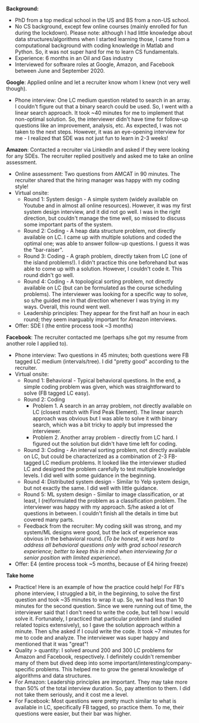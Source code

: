 **Background:**

* PhD from a top medical school in the US and BS from a non-US school.
* No CS background, except few online courses (mainly enrolled for fun during the lockdown). Please note: although I had little knowledge about data structures/algorithms when I started learning those, I came from a computational background with coding knowledge in Matlab and Python. So, it was not super hard for me to learn CS fundamentals.
* Experience: 6 months in an Oil and Gas industry
* Interviewed for software roles at Google, Amazon, and Facebook between June and September 2020.

**Google**:
Applied online and let a recruiter know whom I knew (not very well though).
* Phone interview: One LC medium question related to search in an array. I couldn't figure out that a binary search could be used. So, I went with a linear search approach. It took ~40 minutes for me to implement that non-optimal solution. So, the interviewer didn't have time for follow-up questions like an improvement, analysis, etc. As expected, I was not taken to the next steps. However, it was an eye-opening interview for me - I realized that SDE was not just fun to learn in 2-3 weeks!

**Amazon**:
Contacted a recruiter via LinkedIn and asked if they were looking for any SDEs. The recruiter replied positively and asked me to take an online assessment.
* Online assessment: Two questions from AMCAT in 90 minutes. The recruiter shared that the hiring manager was happy with my coding style!
* Virtual onsite:
  * Round 1: System design - A simple system (widely available on Youtube and in almost all online resources). However, it was my first system design interview, and it did not go well. I was in the right direction, but couldn't manage the time well, so missed to discuss some important parts of the system.
  * Round 2: Coding - A heap data structure problem, not directly available on LC. I came up with multiple solutions and coded the optimal one; was able to answer follow-up questions. I guess it was the "bar-raiser".
  * Round 3: Coding - A graph problem, directly taken from LC (one of the island problems!). I didn't practice this one beforehand but was able to come up with a solution. However, I couldn't code it. This round didn't go well.
  * Round 4: Coding - A topological sorting problem, not directly available on LC (but can be formulated as the course scheduling problems). The interviewer was looking for a specific way to solve, so s/he guided me in that direction whenever I was trying in my ways. Overall, this round went well.
  * Leadership principles: They appear for the first half an hour in each round; they seem inarguably important for Amazon interviews.
* Offer: SDE I (the entire process took ~3 months)

**Facebook**:
The recruiter contacted me (perhaps s/he got my resume from another role I applied to).
* Phone interview: Two questions in 45 minutes; both questions were FB tagged LC medium (intervals/tree). I did "pretty good" according to the recruiter.
* Virtual onsite:
  * Round 1: Behavioral - Typical behavioral questions. In the end, a simple coding problem was given, which was straightforward to solve (FB tagged LC easy).
  * Round 2: Coding
    * Problem 1. A search in an array problem, not directly available on LC (closest match with Find Peak Element). The linear search approach was obvious but I was able to solve it with binary search, which was a bit tricky to apply but impressed the interviewer. 
    * Problem 2. Another array problem - directly from LC hard. I figured out the solution but didn't have time left for coding.
  * Round 3: Coding - An interval sorting problem, not directly available on LC, but could be characterized as a combination of 2-3 FB-tagged LC medium problems. It looked like the interviewer studied LC and designed the problem carefully to test multiple knowledge levels. I did well with some guidance in the beginning.
  * Round 4: Distributed system design - Similar to Yelp system design, but not exactly the same. I did well with little guidance.
  * Round 5: ML system design - Similar to image classification, or at least, I (re)formulated the problem as a classification problem. The interviewer was happy with my approach. S/he asked a lot of questions in between. I couldn't finish all the details in time but covered many parts.
  * Feedback from the recruiter: My coding skill was strong, and my system/ML designs were good, but the lack of experience was obvious in the behavioral round. (*To be honest, it was hard to address all behavioral questions only with grad school research experience; better to keep this in mind when interviewing for a senior position with limited experience*).
* Offer: E4 (entire process took ~5 months, because of E4 hiring freeze)

**Take home**
* Practice! Here is an example of how the practice could help! For FB's phone interview, I struggled a bit, in the beginning, to solve the first question and took ~35 minutes to wrap it up. So, we had less than 10 minutes for the second question. Since we were running out of time, the interviewer said that I don't need to write the code, but tell how I would solve it. Fortunately, I practiced that particular problem (and studied related topics extensively), so I gave the solution approach within a minute. Then s/he asked if I could write the code. It took ~7 minutes for me to code and analyze. The interviewer was super happy and mentioned that it was "great"!
* Quality > quantity: I solved around 200 and 300 LC problems for Amazon and Facebook, respectively. I definitely couldn't remember many of them but dived deep into some important/interesting/company-specific problems. This helped me to grow the general knowledge of algorithms and data structures.
* For Amazon: Leadership principles are important. They may take more than 50% of the total interview duration. So, pay attention to them. I did not take them seriously, and it cost me a level.
* For Facebook: Most questions were pretty much similar to what is available in LC, specifically FB tagged, so practice them. To me, their questions were easier, but their bar was higher.
